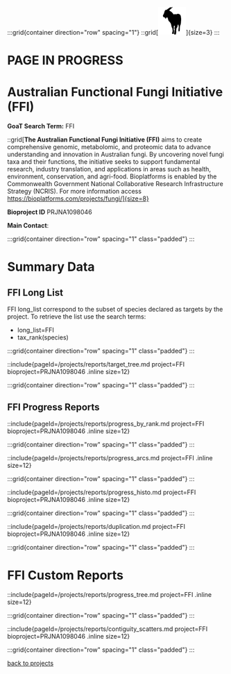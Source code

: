:::grid{container direction="row" spacing="1"}
::grid[![GoaT](/static/images/capra3.png)]{size=3}
:::

# PAGE IN PROGRESS

# Australian Functional Fungi Initiative (FFI)

**GoaT Search Term:** FFI

::grid[**The Australian Functional Fungi Initiative (FFI)** aims to create comprehensive genomic, metabolomic, and proteomic data to advance understanding and innovation in Australian fungi. By uncovering novel fungi taxa and their functions, the initiative seeks to support fundamental research, industry translation, and applications in areas such as health, environment, conservation, and agri-food. Bioplatforms is enabled by the Commonwealth Government National Collaborative Research Infrastructure Strategy (NCRIS). For more information access https://bioplatforms.com/projects/fungi/]{size=8}

**Bioproject ID** PRJNA1098046

**Main Contact**:

:::grid{container direction="row" spacing="1" class="padded"}
:::

# Summary Data

## FFI Long List

FFI long_list correspond to the subset of species declared as targets by the project. To retrieve the list use the search terms:

- long_list=FFI
- tax_rank(species)

:::grid{container direction="row" spacing="1" class="padded"}
:::

::include{pageId=/projects/reports/target_tree.md project=FFI bioproject=PRJNA1098046 .inline size=12}

:::grid{container direction="row" spacing="1" class="padded"}
:::

## FFI Progress Reports

::include{pageId=/projects/reports/progress_by_rank.md project=FFI bioproject=PRJNA1098046 .inline size=12}

:::grid{container direction="row" spacing="1" class="padded"}
:::

::include{pageId=/projects/reports/progress_arcs.md project=FFI .inline size=12}

:::grid{container direction="row" spacing="1" class="padded"}
:::

::include{pageId=/projects/reports/progress_histo.md project=FFI bioproject=PRJNA1098046 .inline size=12}

:::grid{container direction="row" spacing="1" class="padded"}
:::

::include{pageId=/projects/reports/duplication.md project=FFI bioproject=PRJNA1098046 .inline size=12}

:::grid{container direction="row" spacing="1" class="padded"}
:::

# FFI Custom Reports

::include{pageId=/projects/reports/progress_tree.md project=FFI .inline size=12}

:::grid{container direction="row" spacing="1" class="padded"}
:::

::include{pageId=/projects/reports/contiguity_scatters.md project=FFI bioproject=PRJNA1098046 .inline size=12}

:::grid{container direction="row" spacing="1" class="padded"}
:::

[back to projects](/projects)
